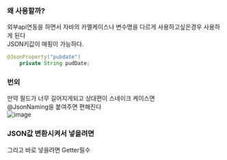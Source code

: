 ### 왜 사용할까?
외부api연동을 하면서 자바의 카멜케이스나 변수명을 다르게 사용하고싶은경우 사용하게 된다 <br>
JSON키값이 매핑이 가능하다. <br>
```java
@JsonProperty("pubdate")
    private String pudDate;
```

### 번외
만약 필드가 너무 길어지게되고 상대편이 스네이크 케이스면 <br>
@JsonNaming을 붙여주면 편해진다 <br>
![image](https://github.com/user-attachments/assets/d8df283c-8f16-402c-a21e-0e748ae0f04e)

### JSON값 변환시켜서 넣을려면
그리고 바로 넣을려면 Getter필수
